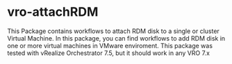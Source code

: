 # vro-attachRDM
This Package contains workflows to attach RDM disk to a single or cluster Virtual Machine.
In this package, you can find workflows to add  RDM disk in one or more virtual machines in VMware enviroment.
This package was tested with vRealize Orchestrator 7.5, but it should work in any VRO 7.x


